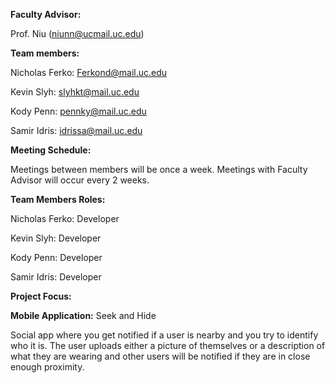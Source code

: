 **Faculty Advisor:** 

Prof. Niu (niunn@ucmail.uc.edu) 

**Team members:**

Nicholas Ferko: Ferkond@mail.uc.edu

Kevin Slyh: slyhkt@mail.uc.edu

Kody Penn: pennky@mail.uc.edu

Samir Idris: idrissa@mail.uc.edu

 **Meeting Schedule:**

Meetings between members will be once a week. Meetings with Faculty Advisor will occur every 2 weeks.
 

**Team Members Roles:**

Nicholas Ferko: Developer

Kevin Slyh: Developer

Kody Penn: Developer

Samir Idris: Developer
  

**Project Focus:**

**Mobile Application:** Seek and Hide

Social app where you get notified if a user is nearby and you try to identify who it is. The user uploads either a picture of themselves or a description of what they are wearing and other users will be notified if they are in close enough proximity.
